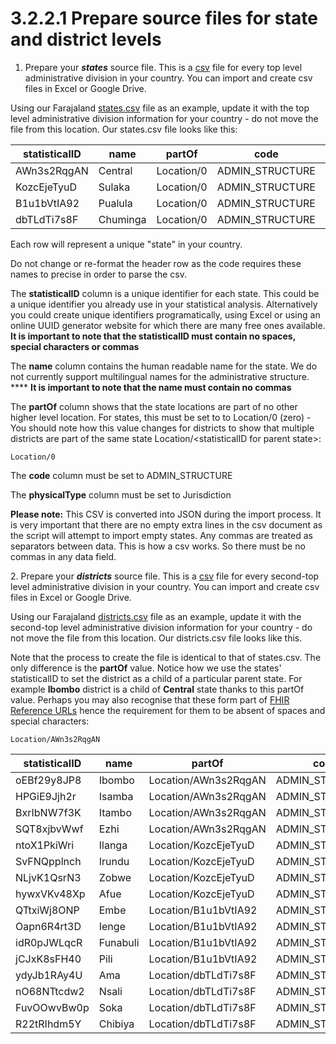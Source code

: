 # 3.2.2.1 Prepare source files for state and district levels

1. Prepare your _**states**_ source file.  This is a [csv](https://en.wikipedia.org/wiki/Comma-separated\_values) file for every top level administrative division in your country.  You can import and create csv files in Excel or Google Drive.

Using our Farajaland [states.csv](https://github.com/opencrvs/opencrvs-farajaland/blob/master/src/features/administrative/source/states.csv) file as an example, update it with the top level administrative division information for your country - do not move the file from this location.  Our states.csv file looks like this:

| statisticalID | name     | partOf     | code             | physicalType |
| ------------- | -------- | ---------- | ---------------- | ------------ |
| AWn3s2RqgAN   | Central  | Location/0 | ADMIN\_STRUCTURE | Jurisdiction |
| KozcEjeTyuD   | Sulaka   | Location/0 | ADMIN\_STRUCTURE | Jurisdiction |
| B1u1bVtIA92   | Pualula  | Location/0 | ADMIN\_STRUCTURE | Jurisdiction |
| dbTLdTi7s8F   | Chuminga | Location/0 | ADMIN\_STRUCTURE | Jurisdiction |

Each row will represent a unique "state" in your country.

Do not change or re-format the header row as the code requires these names to precise in order to parse the csv.

The **statisticalID** column is a unique identifier for each state.  This could be a unique identifier you already use in your statistical analysis.  Alternatively you could create unique identifiers programatically, using Excel or using an online UUID generator website for which there are many free ones available.  **It is important to note that the statisticalID must contain no spaces, special characters or commas**

The **name** column contains the human readable name for the state.  We do not currently support multilingual names for the administrative structure.  **** **It is important to note that the name must contain no commas**

The **partOf** column shows that the state locations are part of no other higher level location. For states, this must be set to to Location/0 (zero) - You should note how this value changes for districts to show that multiple districts are part of the same state Location/\<statisticalID for parent state>:

```
Location/0
```

The **code** column must be set to ADMIN\_STRUCTURE

The **physicalType** column must be set to Jurisdiction

**Please note:** This CSV is converted into JSON during the import process.  It is very important that there are no empty extra lines in the csv document as the script will attempt to import empty states.  Any commas are treated as separators between data.  This is how a csv works.  So there must be no commas in any data field.



&#x20; 2\. Prepare your _**districts**_ source file.  This is a [csv](https://en.wikipedia.org/wiki/Comma-separated\_values) file for every second-top level administrative division in your country.  You can import and create csv files in Excel or Google Drive.

Using our Farajaland [districts.csv](https://github.com/opencrvs/opencrvs-farajaland/blob/master/src/features/administrative/source/districts.csv) file as an example, update it with the second-top level administrative division information for your country - do not move the file from this location.  Our districts.csv file looks like this. &#x20;

Note that the process to create the file is identical to that of states.csv.  The only difference is the **partOf** value.  Notice how we use the states' statisticalID to set the district as a child of a particular parent state.   For example **Ibombo** district is a child of **Central** state thanks to this partOf value. Perhaps you may also recognise that these form part of [FHIR Reference URLs](https://www.hl7.org/fhir/references-definitions.html#Reference.reference) hence the requirement for them to be absent of spaces and special characters:

```
Location/AWn3s2RqgAN
```



| statisticalID | name     | partOf               | code             | physicalType |
| ------------- | -------- | -------------------- | ---------------- | ------------ |
| oEBf29y8JP8   | Ibombo   | Location/AWn3s2RqgAN | ADMIN\_STRUCTURE | Jurisdiction |
| HPGiE9Jjh2r   | Isamba   | Location/AWn3s2RqgAN | ADMIN\_STRUCTURE | Jurisdiction |
| BxrIbNW7f3K   | Itambo   | Location/AWn3s2RqgAN | ADMIN\_STRUCTURE | Jurisdiction |
| SQT8xjbvWwf   | Ezhi     | Location/AWn3s2RqgAN | ADMIN\_STRUCTURE | Jurisdiction |
| ntoX1PkiWri   | Ilanga   | Location/KozcEjeTyuD | ADMIN\_STRUCTURE | Jurisdiction |
| SvFNQpplnch   | Irundu   | Location/KozcEjeTyuD | ADMIN\_STRUCTURE | Jurisdiction |
| NLjvK1QsrN3   | Zobwe    | Location/KozcEjeTyuD | ADMIN\_STRUCTURE | Jurisdiction |
| hywxVKv48Xp   | Afue     | Location/KozcEjeTyuD | ADMIN\_STRUCTURE | Jurisdiction |
| QTtxiWj8ONP   | Embe     | Location/B1u1bVtIA92 | ADMIN\_STRUCTURE | Jurisdiction |
| Oapn6R4rt3D   | Ienge    | Location/B1u1bVtIA92 | ADMIN\_STRUCTURE | Jurisdiction |
| idR0pJWLqcR   | Funabuli | Location/B1u1bVtIA92 | ADMIN\_STRUCTURE | Jurisdiction |
| jCJxK8sFH40   | Pili     | Location/B1u1bVtIA92 | ADMIN\_STRUCTURE | Jurisdiction |
| ydyJb1RAy4U   | Ama      | Location/dbTLdTi7s8F | ADMIN\_STRUCTURE | Jurisdiction |
| nO68NTtcdw2   | Nsali    | Location/dbTLdTi7s8F | ADMIN\_STRUCTURE | Jurisdiction |
| FuvOOwvBw0p   | Soka     | Location/dbTLdTi7s8F | ADMIN\_STRUCTURE | Jurisdiction |
| R22tRIhdm5Y   | Chibiya  | Location/dbTLdTi7s8F | ADMIN\_STRUCTURE | Jurisdiction |
